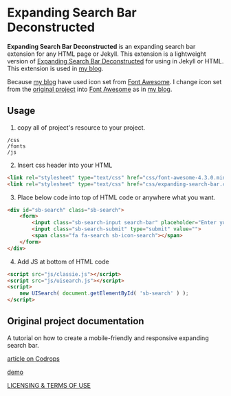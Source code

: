# Expanding Search Bar Deconstructed

**Expanding Search Bar Deconstructed** is an expanding search bar extension for any HTML page or Jekyll. This extension is a lightweight version of [Expanding Search Bar Deconstructed](http://tympanus.net/Tutorials/ExpandingSearchBar/) for using  in Jekyll or HTML. This extension is used in [my blog](http://mildronize.github.io).

Because [my blog](http://mildronize.github.io) have used icon set from [Font Awesome](fontawesome.io). I change icon set from the [original project](#original-project-documentation) into [Font Awesome](fontawesome.io) as in [my blog](http://mildronize.github.io).

## Usage

1. copy all of project's resource to your project.

  ```
  /css
  /fonts
  /js
  ```

2. Insert css header into your HTML

  ```html
  <link rel="stylesheet" type="text/css" href="css/font-awesome-4.3.0.min.css" />
  <link rel="stylesheet" type="text/css" href="css/expanding-search-bar.css" />
  ```

3. Place below code into top of HTML code or anywhere what you want.

  ```html
  <div id="sb-search" class="sb-search">
      <form>
          <input class="sb-search-input search-bar" placeholder="Enter your search term..." type="text" value="" name="search" id="search">
          <input class="sb-search-submit" type="submit" value="">
          <span class="fa fa-search sb-icon-search"></span>
      </form>
  </div>
  ```

4. Add JS at bottom of HTML code
  ```html
  <script src="js/classie.js"></script>
  <script src="js/uisearch.js"></script>
  <script>
      new UISearch( document.getElementById( 'sb-search' ) );
  </script>
  ```

## Original project documentation
A tutorial on how to create a mobile-friendly and responsive expanding search bar.

[article on Codrops](http://tympanus.net/codrops/?p=15599)

[demo](http://tympanus.net/Tutorials/ExpandingSearchBar/)

[LICENSING & TERMS OF USE](http://tympanus.net/codrops/licensing/)